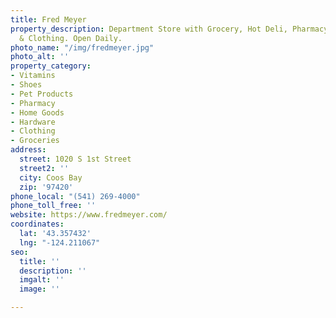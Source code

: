 ```yaml
---
title: Fred Meyer
property_description: Department Store with Grocery, Hot Deli, Pharmacy, Garden Center
  & Clothing. Open Daily.
photo_name: "/img/fredmeyer.jpg"
photo_alt: ''
property_category:
- Vitamins
- Shoes
- Pet Products
- Pharmacy
- Home Goods
- Hardware
- Clothing
- Groceries
address:
  street: 1020 S 1st Street
  street2: ''
  city: Coos Bay
  zip: '97420'
phone_local: "(541) 269-4000"
phone_toll_free: ''
website: https://www.fredmeyer.com/
coordinates:
  lat: '43.357432'
  lng: "-124.211067"
seo:
  title: ''
  description: ''
  imgalt: ''
  image: ''

---
```

